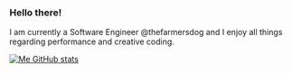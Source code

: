 ### Hello there! 

I am currently a Software Engineer @thefarmersdog and I enjoy all things regarding performance and creative coding.

[![Me GitHub stats](https://github-readme-stats.vercel.app/api?username=jarrodthibodeau)](https://github.com/anuraghazra/github-readme-stats)


<!--
**jarrodthibodeau/jarrodthibodeau** is a ✨ _special_ ✨ repository because its `README.md` (this file) appears on your GitHub profile.

Here are some ideas to get you started:

- 🔭 I’m currently working on ...
- 🌱 I’m currently learning ...
- 👯 I’m looking to collaborate on ...
- 🤔 I’m looking for help with ...
- 💬 Ask me about ...
- 📫 How to reach me: ...
- 😄 Pronouns: ...
- ⚡ Fun fact: ...
-->
